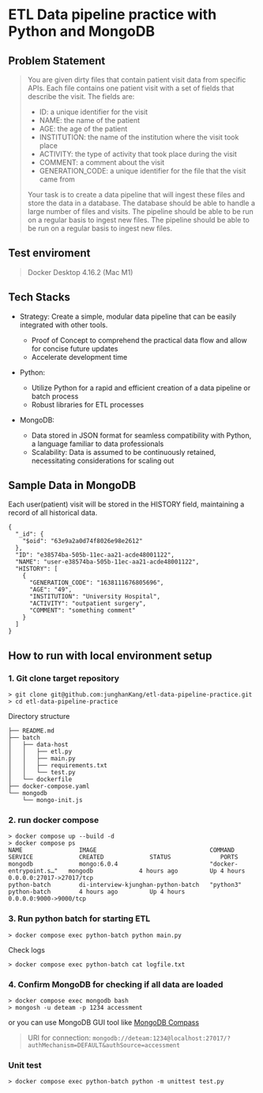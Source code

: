 # ETL Data pipeline practice with Python and MongoDB

## Problem Statement
> You are given dirty files that contain patient visit data from specific APIs. Each file contains one patient visit with a set of fields that describe the visit. The fields are:
> - ID: a unique identifier for the visit
> - NAME: the name of the patient
> - AGE: the age of the patient
> - INSTITUTION: the name of the institution where the visit took place
> - ACTIVITY: the type of activity that took place during the visit
> - COMMENT: a comment about the visit
> - GENERATION_CODE: a unique identifier for the file that the visit came from
>
> Your task is to create a data pipeline that will ingest these files and store the data in a database. The database should be able to handle a large number of files
> and visits. The pipeline should be able to be run on a regular basis to ingest new files. The pipeline should be able to be run on a regular basis to ingest new files.

## Test enviroment
> Docker Desktop 4.16.2 (Mac M1)

## Tech Stacks
- Strategy: Create a simple, modular data pipeline that can be easily integrated with other tools.
    * Proof of Concept to comprehend the practical data flow and allow for concise future updates
    * Accelerate development time

- Python:
    * Utilize Python for a rapid and efficient creation of a data pipeline or batch process
    * Robust libraries for ETL processes
- MongoDB:
	* Data stored in JSON format for seamless compatibility with Python, a language familiar to data professionals
	* Scalability: Data is assumed to be continuously retained, necessitating considerations for scaling out

## Sample Data in MongoDB
Each user(patient) visit will be stored in the HISTORY field, maintaining a record of all historical data.

```
{
  "_id": {
    "$oid": "63e9a2a0d74f8026e98e2612"
  },
  "ID": "e38574ba-505b-11ec-aa21-acde48001122",
  "NAME": "user-e38574ba-505b-11ec-aa21-acde48001122",
  "HISTORY": [
    {
      "GENERATION_CODE": "1638111676805696",
      "AGE": "49",
      "INSTITUTION": "University Hospital",
      "ACTIVITY": "outpatient surgery",
      "COMMENT": "something comment"
    }
  ]
}
```


## How to run with local environment setup
### 1. Git clone target repository
```
> git clone git@github.com:junghanKang/etl-data-pipeline-practice.git
> cd etl-data-pipeline-practice
```
Directory structure
```
├── README.md
├── batch
│   ├── data-host
│   │   ├── etl.py
│   │   ├── main.py
│   │   ├── requirements.txt
│   │   └── test.py
│   └── dockerfile
├── docker-compose.yaml
└── mongodb
    └── mongo-init.js
```
### 2. run docker compose
```
> docker compose up --build -d
> docker compose ps
NAME                IMAGE                                COMMAND                  SERVICE             CREATED             STATUS              PORTS
mongodb             mongo:6.0.4                          "docker-entrypoint.s…"   mongodb             4 hours ago         Up 4 hours          0.0.0.0:27017->27017/tcp
python-batch        di-interview-kjunghan-python-batch   "python3"                python-batch        4 hours ago         Up 4 hours          0.0.0.0:9000->9000/tcp
```

### 3. Run python batch for starting ETL
```
> docker compose exec python-batch python main.py
```

Check logs
```
> docker compose exec python-batch cat logfile.txt
```

### 4. Confirm MongoDB for checking if all data are loaded
```
> docker compose exec mongodb bash
> mongosh -u deteam -p 1234 accessment
```
or you can use MongoDB GUI tool like [MongoDB Compass](https://www.mongodb.com/products/compass)
> URI for connection: `mongodb://deteam:1234@localhost:27017/?authMechanism=DEFAULT&authSource=accessment`

### Unit test
```
> docker compose exec python-batch python -m unittest test.py
```
